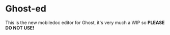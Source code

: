 # Ghost-ed

This is the new mobiledoc editor for Ghost, it's very much a WIP so **PLEASE DO NOT USE!**

